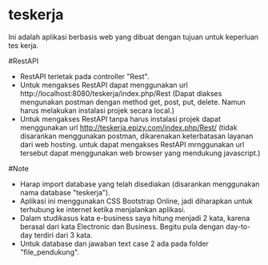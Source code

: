 # teskerja
 Ini adalah aplikasi berbasis web yang dibuat dengan tujuan untuk keperluan tes kerja.
 
 #RestAPI
 * RestAPI terletak pada controller "Rest".
 * Untuk mengakses RestAPI dapat menggunakan url http://localhost:8080/teskerja/index.php/Rest (Dapat diakses mengunakan postman dengan method get, post, put, delete. Namun harus melakukan instalasi projek secara local.)
 * Untuk mengakses RestAPI tanpa harus instalasi projek dapat menggunakan url http://teskerja.epizy.com/index.php/Rest/ (tidak disarankan menggunakan postman, dikarenakan keterbatasan layanan dari web hosting. untuk dapat mengakses RestAPI mrnggunakan url tersebut dapat menggunakan web browser yang mendukung javascript.)
 
 #Note
 * Harap import database yang telah disediakan (disarankan menggunakan nama database "teskerja").
 * Aplikasi ini menggunakan CSS Bootstrap Online, jadi diharapkan untuk terhubung ke internet ketika menjalankan aplikasi.
 * Dalam studikasus kata e-business saya hitung menjadi 2 kata, karena berasal dari kata Electronic dan Business. Begitu pula dengan day-to-day terdiri dari 3 kata.
 * Untuk database dan jawaban text case 2 ada pada folder "file_pendukung".
 
